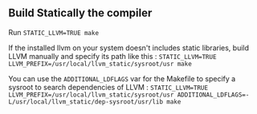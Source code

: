 ## Build Statically the compiler

Run ```STATIC_LLVM=TRUE make```

If the installed llvm on your system doesn't includes static libraries,  build LLVM manually and specify its path like this : ```STATIC_LLVM=TRUE LLVM_PREFIX=/usr/local/llvm_static/sysroot/usr make```

You can use the ```ADDITIONAL_LDFLAGS``` var for the Makefile to specify a sysroot to search dependencies of LLVM : ```STATIC_LLVM=TRUE LLVM_PREFIX=/usr/local/llvm_static/sysroot/usr ADDITIONAL_LDFLAGS=-L/usr/local/llvm_static/dep-sysroot/usr/lib make```